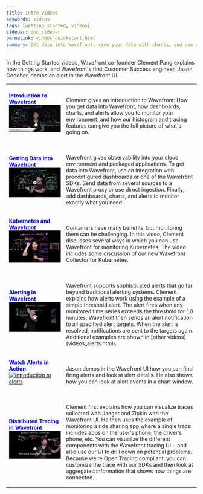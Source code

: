 ```yaml
---
title: Intro Videos
keywords: videos
tags: [getting started, videos]
sidebar: doc_sidebar
permalink: videos_quickstart.html
summary: Get data into Wavefront, view your data with charts, and use alerts.
---
```


In the Getting Started videos, Wavefront co-founder Clement Pang explains how things work, and Wavefront's first Customer Success engineer, Jason Goocher, demos an alert in the Wavefront UI.

<!---Add cardinality and kubernetes videos-->


<table style="width: 100%;">
<tbody>
<tr>
<td width="30%"><strong><font color="blue">Introduction to Wavefront</font></strong><br> <a href="https://youtu.be/90mw6Vcmlt4" target="_blank"><img src="/images/v_intro_clement.png" alt="Introduction to Wavefront video"/></a></td>
<td width="70%"><br><p>Clement gives an introduction to Wavefront: How you get data into Wavefront, how dashboards, charts, and alerts allow you to monitor your environment, and how our histogram and tracing features can give you the full picture of what's going on. </p> </td>
</tr>
<tr>
<td width="30%"><strong><font color="blue">Getting Data Into Wavefront</font></strong><br> <a href="https://www.youtube.com/watch?v=lhrtPSqn8-c&index=2&list=PLmp0id7yKiEdaWcjNtGikcyqpNcPNbn_K" target="_blank"><img src="/images/v_data_into_wavefront.png" alt="getting data into wavefront"/></a></td>
<td width="70%"><br><p>Wavefront gives observability into your cloud environment and packaged applications. To get data into Wavefront, use an integration with preconfigured dashboards or one of the Wavefront SDKs. Send data from several sources to a Wavefront proxy or use direct ingestion. Finally, add dashboards, charts, and alerts to monitor exactly what you need.</p> </td>
</tr>
<tr>
<td width="30%"><strong><font color="blue">Kubernetes and Wavefront</font></strong><br> <a href="https://youtu.be/jbmUKPSIguQ" target="_blank"><img src="/images/v_kubernetes_lightboard.png" alt="Kubernetes and Wavefront"/></a></td>
<td width="70%"><br><p>Containers have many benefits, but monitoring them can be challenging. In this video, Clement discusses several ways in which you can use Wavefront for monitoring Kubernetes. The video includes some discussion of our new Wavefront Collector for Kubernetes. </p> </td>
</tr>

<tr>
<td><strong><font color="blue">Alerting in Wavefront</font></strong><br>
<a href="https://www.youtube.com/watch?v=VjmWExKiYYg&list=PLmp0id7yKiEdaWcjNtGikcyqpNcPNbn_K&index=1" target="_blank"><img src="/images/v_alerting_clement.png"  alt="Alerting With Wavefront"/></a></td>
<td><br>
<p markdown="span">Wavefront supports sophisticated alerts that go far beyond traditional alerting systems. Clement explains how alerts work using the example of a simple threshold alert. The alert fires when any monitored time series exceeds the threshold for 10 minutes. Wavefront then sends an alert notification to all specified alert targets. When the alert is resolved, notifications are sent to the targets again. Additional examples are shown in [other videos](videos_alerts.html).</p>
</td>
</tr>
<tr>
<td><strong><font color="blue">Watch Alerts in Action</font></strong><br><a href="https://vmwarelearningzone.vmware.com/oltpublish/site/openlearn.do?dispatch=previewLesson&id=522058ee-dc7a-11e7-a6ac-0cc47a352510&inner=true&player2=true" target="_blank"><img src="/images/v_alert_intro.png" alt="introduction to alerts"/></a></td>
<td><br>
<p>Jason demos in the Wavefront UI how you can find firing alerts and look at alert details. He also shows how you can look at alert events in a chart window. </p>
</td>
</tr>
<tr>
<td><strong><font color="blue">Distributed Tracing in Wavefront</font></strong><br>
<a href="https://youtu.be/Z7mf_oZfcSE" target="_blank"><img src="/images/v_tracing.png"  alt="Distributed tracing in Wavefront"/></a></td>
<td><br>
<p>Clement first explains how you can visualize traces collected with Jaeger and Zipkin with the Wavefront UI. He then uses the example of monitoring a ride sharing app where a single trace includes apps on the user’s phone, the driver’s phone, etc. You can visualize the different components with the Wavefront tracing UI - and also use our UI to drill down on potential problems. Because we’re Open Tracing compliant, you can customize the trace with our SDKs and then look at aggregated information that shows how things are connected.  </p>
</td>
</tr>
</tbody>
</table>
